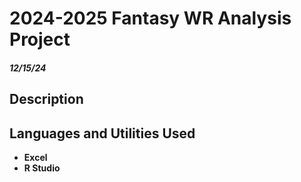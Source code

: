 <h1>  2024-2025 Fantasy WR Analysis Project </h1>

<h5> 12/15/24 </h5>

<h2> Description </h2>
  


<h2>Languages and Utilities Used</h2>

- <b> Excel </b> 
- <b> R Studio </b>
